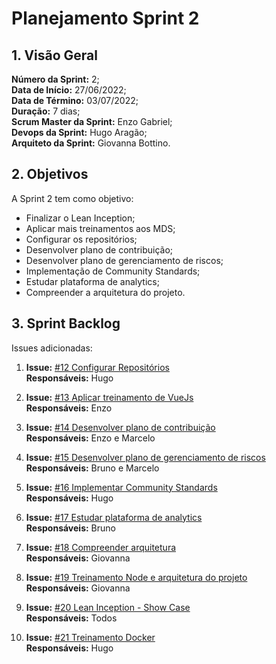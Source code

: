 # Planejamento Sprint 2

## 1. Visão Geral
**Número da Sprint:** 2;<br>
**Data de Início:** 27/06/2022;<br>
**Data de Término:** 03/07/2022;<br>
**Duração:** 7 dias;<br>
**Scrum Master da Sprint:** Enzo Gabriel;<br>
**Devops da Sprint:** Hugo Aragão;<br>
**Arquiteto da Sprint:** Giovanna  Bottino.<br>

## 2. Objetivos
A Sprint 2 tem como objetivo:

- Finalizar o Lean Inception;<br>
- Aplicar mais treinamentos aos MDS;<br>
- Configurar os repositórios;<br>
- Desenvolver plano de contribuição;<br>
- Desenvolver plano de gerenciamento de riscos;<br>
- Implementação de Community Standards;<br>
- Estudar plataforma de analytics;<br>
- Compreender a arquitetura do projeto.

## 3. Sprint Backlog
Issues adicionadas:

1. **Issue:** [#12 Configurar Repositórios](https://github.com/fga-eps-mds/2022-1-PUMA-Doc/issues/12)<br>
**Responsáveis:** Hugo<br>

2. **Issue:** [#13 Aplicar treinamento de VueJs](https://github.com/fga-eps-mds/2022-1-PUMA-Doc/issues/13)<br>
**Responsáveis:** Enzo<br>

3. **Issue:** [#14 Desenvolver plano de contribuição](https://github.com/fga-eps-mds/2022-1-PUMA-Doc/issues/14)<br>
**Responsáveis:** Enzo e Marcelo<br>

4. **Issue:** [#15 Desenvolver plano de gerenciamento de riscos](https://github.com/fga-eps-mds/2022-1-PUMA-Doc/issues/15)<br>
**Responsáveis:** Bruno e Marcelo<br>

5. **Issue:** [#16 Implementar Community Standards](https://github.com/fga-eps-mds/2022-1-PUMA-Doc/issues/16)<br>
**Responsáveis:** Hugo<br>

6. **Issue:** [#17 Estudar plataforma de analytics](https://github.com/fga-eps-mds/2022-1-PUMA-Doc/issues/17)<br>
**Responsáveis:** Bruno<br>

7. **Issue:** [#18 Compreender arquitetura](https://github.com/fga-eps-mds/2022-1-PUMA-Doc/issues/18)<br>
**Responsáveis:** Giovanna<br>

8. **Issue:** [#19 Treinamento Node e arquitetura do projeto](https://github.com/fga-eps-mds/2022-1-PUMA-Doc/issues/19)<br>
**Responsáveis:** Giovanna<br>

9. **Issue:** [#20 Lean Inception - Show Case](https://github.com/fga-eps-mds/2022-1-PUMA-Doc/issues/20)<br>
**Responsáveis:** Todos<br>

10. **Issue:** [#21 Treinamento Docker](https://github.com/fga-eps-mds/2022-1-PUMA-Doc/issues/21)<br>
**Responsáveis:** Hugo<br>